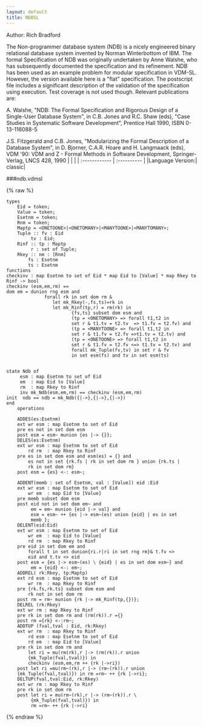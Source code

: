 ```yaml
---
layout: default
title: NDBSL
---
```


Author: Rich Bradford


The Non-programmer database system (NDB) is a nicely engineered binary 
relational database system invented by Norman Winterbottom of IBM. The 
formal Specification of NDB was originally undertaken by Anne Walshe, 
who has subsequently documented the specification and its refinement. 
NDB has been used as an example problem for modular specification in 
VDM-SL. However, the version available here is a "flat" specification. 
The postscript file includes a significant description of the validation 
of the specification using execution. Test coverage is not used though. 
Relevant publications are: 

A. Walshe, "NDB: The Formal Specification and Rigorous Design of a 
Single-User Database System", in C.B. Jones and R.C. Shaw (eds), 
"Case Studies in Systematic Software Development", Prentice Hall 
1990, ISBN 0-13-116088-5 

J.S. Fitzgerald and C.B. Jones, "Modularizing the Formal Description 
of a Database System", in D. Bjorner, C.A.R. Hoare and H. Langmaack 
(eds), VDM '90: VDM and Z - Formal Methods in Software Development, 
Springer-Verlag, LNCS 428, 1990 |  |           |
| :------------ | :---------- |
|Language Version:| classic|


###ndb.vdmsl

{% raw %}
~~~
types
	Eid = token;	Value = token; 	Esetnm = token;	Rnm = token;
	Maptp = <ONETOONE>|<ONETOMANY>|<MANYTOONE>|<MANYTOMANY>;
	Tuple :: fv : Eid		 tv : Eid;
	Rinf :: tp : Maptp		 r : set of Tuple;
	Rkey :: nm : [Rnm]		fs : Esetnm		ts : Esetnm
functions
checkinv : map Esetnm to set of Eid * map Eid to [Value] * map Rkey toRinf -> boolcheckinv (esm,em,rm) ==dom em = dunion rng esm and              forall rk in set dom rm &                 let mk_Rkey(-,fs,ts)=rk in                 let mk_Rinf(tp,r) = rm(rk) in                        {fs,ts} subset dom esm and                        (tp = <ONETOMANY> => forall t1,t2 in                        set r & t1.tv = t2.tv  => t1.fv = t2.fv) and                        (tp = <MANYTOONE> => forall t1,t2 in                        set r & t1.fv = t2.fv =>t1.tv = t2.tv) and                        (tp = <ONETOONE> => forall t1,t2 in                        set r & t1.fv = t2.fv <=> t1.tv = t2.tv) and                        forall mk_Tuple(fv,tv) in set r & fv                        in set esm(fs) and tv in set esm(ts)


state Ndb of
	 esm : map Esetnm to set of Eid	 em  : map Eid to [Value]	 rm  : map Rkey to Rinf
	 inv mk_Ndb(esm,em,rm) == checkinv (esm,em,rm)
init  ndb == ndb = mk_Ndb({|->},{|->},{|->})end
	operations

	ADDES(es:Esetnm)	ext wr esm : map Esetnm to set of Eid	pre es not in set dom esm	post esm = esm~ munion {es |-> {}};
	DELES(es:Esetnm)	ext wr esm : map Esetnm to set of Eid	    rd rm  : map Rkey to Rinf	pre es in set dom esm and esm(es) = {} and	    es not in set {rk.fs | rk in set dom rm } union {rk.ts |	    rk in set dom rm}	post esm = {es} <-: esm~;

	ADDENT(memb : set of Esetnm, val : [Value]) eid :Eid	ext wr esm : map Esetnm to set of Eid	    wr em  : map Eid to [Value]	pre memb subset dom esm	post eid not in set dom em~ and	     em = em~ munion {eid |-> val} and	     esm = esm~ ++ {es |-> esm~(es) union {eid} | es in set	     memb };
	DELENT(eid:Eid)	ext wr esm : map Esetnm to set of Eid	    wr em  : map Eid to [Value]	    rd rm  : map Rkey to Rinf	pre eid in set dom em and	    forall t in set dunion{ri.r|ri in set rng rm}& t.fv <>	    eid and t.tv <> eid	post esm = {es |-> esm~(es) \ {eid} | es in set dom esm~} and	     em = {eid} <-: em~;
	ADDREL( rk:Rkey, tp:Maptp)	ext rd esm : map Esetnm to set of Eid	    wr rm  : map Rkey to Rinf	pre {rk.fs,rk.ts} subset dom esm and	    rk not in set dom rm	post rm = rm~ munion {rk |-> mk_Rinf(tp,{})};
	DELREL (rk:Rkey)	ext wr rm : map Rkey to Rinf	pre rk in set dom rm and (rm(rk)).r ={}	post rm ={rk} <-:rm~;
	ADDTUP (fval,tval : Eid, rk:Rkey)	ext wr rm  : map Rkey to Rinf	    rd esm : map Esetnm to set of Eid         rd em  : map Eid to [Value]	pre rk in set dom rm and 	    let ri = mu(rm(rk),r |-> (rm(rk)).r union	    {mk_Tuple(fval,tval)}) in		checkinv (esm,em,rm ++ {rk |->ri})	post let ri =mu(rm~(rk),r |-> (rm~(rk)).r union	{mk_Tuple(fval,tval)}) in rm =rm~ ++ {rk |->ri};
	DELTUP(fval,tval:Eid, rk:Rkey)	ext wr rm : map Rkey to Rinf	pre rk in set dom rm	post let ri = mu(rm~(rk),r |-> (rm~(rk)).r \	     {mk_Tuple(fval,tval)}) in	     rm =rm~ ++ {rk |->ri}
~~~
{% endraw %}

